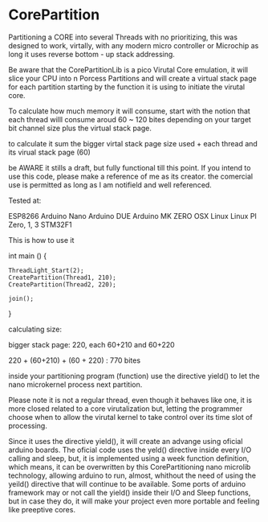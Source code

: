 # CorePartition
Partitioning a CORE into several Threads with no prioritizing, this was designed to work, virtally, with any modern micro controller or Microchip as long it uses reverse bottom - up stack addressing.

Be aware that the CorePartitionLib is a pico Virutal Core emulation, it will slice your CPU into n Porcess Partitions and will create  a virtual stack page for each partition starting by the function it is using to initiate the virutal core.

To calculate how much memory it will consume, start with the notion that each thread willl consume aroud 60 ~ 120 bites depending on your target bit channel size plus the virtual stack page. 

 to calculate it sum the bigger virtal stack page size used + each thread and its virual stack page (60)

be AWARE it stills a draft, but fully functional till this point. If you intend  to use this code, please make a reference of me as its creator. the comercial use is permitted as long as I am notifield and well referenced.

Tested at:

   ESP8266
   Arduino Nano
   Arduino DUE
   Arduino MK ZERO
   OSX
   Linux
   Linux PI Zero, 1, 3 
   STM32F1

This is how to use it 


int main ()
{

    ThreadLight_Start(2);   
    CreatePartition(Thread1, 210);
    CreatePartition(Thread2, 220);

    join();
}

calculating size: 

bigger stack page: 220, each 60+210 and 60+220 

220 + (60+210) + (60 + 220) : 770 bites 

inside your partitioning program (function) use the directive yield() to let the nano microkernel process next partition.

Please note it is not a regular thread, even though it behaves like one, it is more closed related to a core virutalization but, letting the programmer choose when to allow the virutal kernel to take control over its time slot of processing.

Since it uses the directive yield(), it will create an advange using oficial arduino boards. The oficial code uses the yeld() directive inside every I/O calling and sleep, but, it is implemented using a week function definition, which means, it can be overwritten by this CorePartitioning nano microlib technology, allowing arduino to run, almost, whithout the need of using the yeild() directive that will continue to be available. Some ports of arduino framework may or not call the yield() inside their I/O and Sleep functions, but in case they do, it will make your project even more portable and feeling like preeptive cores.


